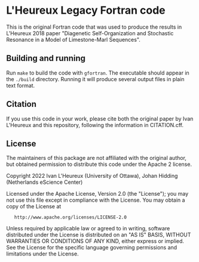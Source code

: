 # L'Heureux Legacy Fortran code
This is the original Fortran code that was used to produce the results in L'Heureux 2018 paper "Diagenetic Self-Organization and Stochastic Resonance in a Model of Limestone-Marl Sequences".

## Building and running
Run `make` to build the code with `gfortran`. The executable should appear in the `./build` directory. Running it will produce several output files in plain text format.

## Citation
If you use this code in your work, please cite both the original paper by Ivan L'Heureux and this repository, following the information in CITATION.cff.

## License
The maintainers of this package are not affiliated with the original author, but obtained permission to distribute this code under the Apache 2 license.

   Copyright 2022 Ivan L'Heureux (University of Ottawa), Johan Hidding (Netherlands eScience Center)

   Licensed under the Apache License, Version 2.0 (the "License");
   you may not use this file except in compliance with the License.
   You may obtain a copy of the License at

       http://www.apache.org/licenses/LICENSE-2.0

   Unless required by applicable law or agreed to in writing, software
   distributed under the License is distributed on an "AS IS" BASIS,
   WITHOUT WARRANTIES OR CONDITIONS OF ANY KIND, either express or implied.
   See the License for the specific language governing permissions and
   limitations under the License.
